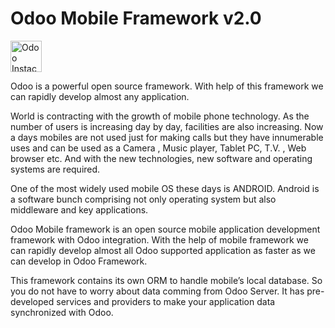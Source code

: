 Odoo Mobile Framework v2.0
==========================

<a href="https://www.odoo.com/start" target="_blank">
<img alt="Odoo Instace" src="https://dharmangsoni.odoo.com/website/image?max_height=768&field=datas&model=ir.attachment&id=42&max_width=250" style="height:50px; width:auto" />
</a>

Odoo is a powerful open source framework. With help of this framework we can rapidly develop almost any application.

World is contracting with the growth of mobile phone technology. As the number of users is increasing day by day, facilities are also increasing. Now a days mobiles are not used just for making calls but they have innumerable uses and can be used as a Camera , Music player, Tablet PC, T.V. , Web browser etc. And with the new technologies, new software and operating systems are required.

One of the most widely used mobile OS these days is ANDROID. Android is a software bunch comprising not only operating system but also middleware and key applications.

Odoo Mobile framework is an open source mobile application development framework with Odoo integration. With the help of mobile framework we can rapidly develop almost all Odoo supported application as faster as we can develop in Odoo Framework.

This framework contains its own ORM to handle mobile’s local database. So you do not have to worry about data comming from Odoo Server. It has pre-developed services and providers to make your application data synchronized with Odoo.
